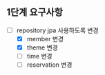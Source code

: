 ## 1단계 요구사항
- [ ] repository jpa 사용하도록 변경
  - [x] member 변경
  - [x] theme 변경
  - [ ] time 변경
  - [ ] reservation 변경
